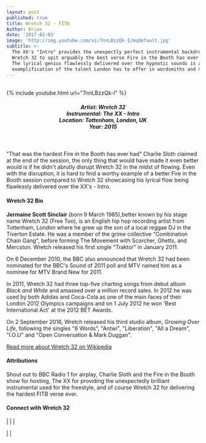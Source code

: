 ```yaml
---
layout: post
published: true
title: Wretch 32 - FITB
Author: Brian
date: '2017-02-03'
image: 'http://img.youtube.com/vi/7nnLBzzQk-I/mqdefault.jpg'
subtitle: >-
  The XX's "Intro" provides the unexpectly perfect instrumental backdrop for
  Wretch 32 to spit arguably the best verse Fire in the Booth has ever recorded.
  The lyrical genius flawlessly delivered over the hypnotic sounds is an
  exemplification of the talent London has to offer in wordsmiths and musicians.
---
```

<br>
{% include youtube.html url="7nnLBzzQk-I" %} 
<br>
<h5 style="text-align: center;">
Artist: Wretch 32 <br>
Instrumental: The XX - Intro <br>
Location: Tottenham, London, UK <br>
Year: 2015
</h5>
<br>

"That was the hardest Fire in the Booth has ever had" Charlie Sloth claimed at the end of the session, the only thing that would have made it even better would is if he didn't abrutly disrupt Wretch 32 in the midst of flowing. Even with the disruption, it is hard to find a worthy example of a better Fire in the Booth session compared to Wretch 32 showcasing his lyrical flow being flawlessly delivered over the XX's - Intro. 

#### Wretch 32 Bio

**Jermaine Scott Sinclair** (born 9 March 1985),better known by his stage name Wretch 32 (Free Too), is an English hip hop recording artist from Tottenham, London where he grew up the son of a local reggae DJ in the Tiverton Estate. He was a member of the grime collective "Combination Chain Gang", before forming The Movement with Scorcher, Ghetts, and Mercston. Wretch released his first single "Traktor" in January 2011.

On 6 December 2010, the BBC also announced that Wretch 32 had been nominated for the BBC's Sound of 2011 poll and MTV named him as a nominee for MTV Brand New for 2011.

In 2011, Wretch 32 had three top-five charting songs from debut album *Black and White* and amassed over a million record sales. In 2012 he was used by both Adidas and Coca-Cola as one of the main faces of their London 2012 Olympics campaigns and on 1 July 2012 he won 'Best International Act' at the 2012 BET Awards.

On 2 September 2016, Wretch released his third studio album, *Growing Over Life*, following the singles "6 Words", "Antwi", "Liberation", "All a Dream", "I.O.U" and "Open Conversation & Mark Duggan".

<a href="https://en.wikipedia.org/wiki/Wretch_32" target="_blank">Read more about Wretch 32 on Wikipedia</a>

#### Attributions

Shout out to BBC Radio 1 for airplay, Charlie Sloth and the Fire in the Booth show for hosting, The XX for providing the unexpectedly brilliant instrumental used for the freestyle, and of course Wretch 32 for delivering the hardest FITB verse ever.

#### Connect with Wretch 32

<a class="fa fa-globe" href="http://www.wretch32.com/" target="_blank"></a> | 
<a class="fa fa-facebook" href="https://www.facebook.com/wretch32music" target="_blank"></a> | 
<a class="fa fa-instagram" href="https://www.instagram.com/officialwretch32" target="_blank"></a> | 

<a class="fa fa-soundcloud" href="https://soundcloud.com/wretch32" target="_blank"></a> | 
<a class="fa fa-twitter" href="https://twitter.com/wretch32" target="_blank"></a> | 
<a class="fa fa-youtube" href="https://www.youtube.com/user/Wretch32TV" target="_blank"></a>

<br>

